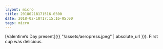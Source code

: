 ```yaml
---
layout: micro
title: 20180218171516-0500
date: 2018-02-18T17:15:16-05:00
tags: micro
---
```

[Valentine’s Day present]({{ "/assets/aeropress.jpeg" | absolute_url }}). First cup was delicious.
